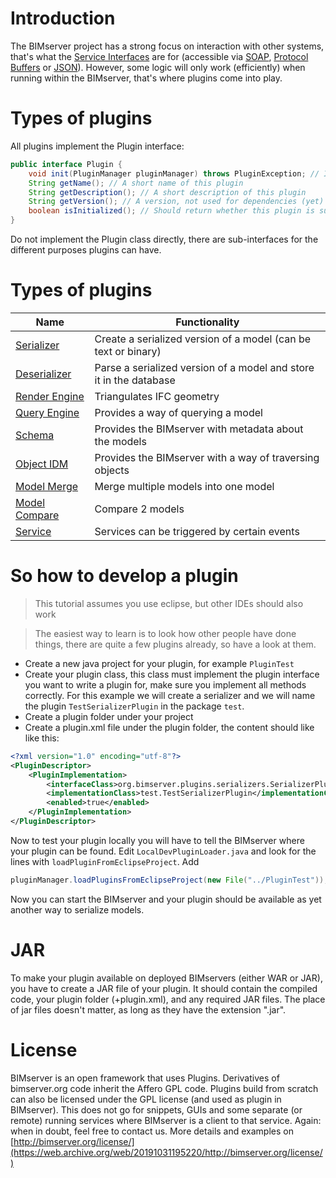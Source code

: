 # Introduction

The BIMserver project has a strong focus on interaction with other systems, that's what the [Service Interfaces](Service-Interfaces) are for (accessible via [SOAP](SOAP), [Protocol Buffers](Protocol-Buffers) or [JSON](JSON-API)). However, some logic will only work (efficiently) when running within the BIMserver, that's where plugins come into play.

# Types of plugins

All plugins implement the Plugin interface:
```java
public interface Plugin {
	void init(PluginManager pluginManager) throws PluginException; // Initialization code, if your plugin requires other plugins, this is the time to check for them, be sure to throw a PluginException when something is wrong
	String getName(); // A short name of this plugin
	String getDescription(); // A short description of this plugin
	String getVersion(); // A version, not used for dependencies (yet)
	boolean isInitialized(); // Should return whether this plugin is successfully initialized
}
```

Do not implement the Plugin class directly, there are sub-interfaces for the different purposes plugins can have.

# Types of plugins

| Name                                     | Functionality |
|------------------------------------------| ------------- |
| [Serializer](Serializer-Plugin)       | Create a serialized version of a model (can be text or binary)|
| [Deserializer](Deserializer-Plugin)   | Parse a serialized version of a model and store it in the database |
| [Render Engine](Render-Engine-Plugin) | Triangulates IFC geometry |
| [Query Engine](Query-Engine-Plugin)   | Provides a way of querying a model |
| [Schema](Schema-Plugin)               | Provides the BIMserver with metadata about the models |
| [Object IDM](ObjectIDM-Plugin)        | Provides the BIMserver with a way of traversing objects |
| [Model Merge](Model-Merge-Plugin)     | Merge multiple models into one model |
| [Model Compare](Model-Compare-Plugin) | Compare 2 models |
| [Service](Service-Plugin)             | Services can be triggered by certain events |

# So how to develop a plugin

> This tutorial assumes you use eclipse, but other IDEs should also work


> The easiest way to learn is to look how other people have done things, there are quite a few plugins already, so have a look at them.

  * Create a new java project for your plugin, for example ``PluginTest``
  * Create your plugin class, this class must implement the plugin interface you want to write a plugin for, make sure you implement all methods correctly. For this example we will create a serializer and we will name the plugin `TestSerializerPlugin` in the package `test`.
  * Create a plugin folder under your project
  * Create a plugin.xml file under the plugin folder, the content should like like this:
```xml
<?xml version="1.0" encoding="utf-8"?>
<PluginDescriptor>		
	<PluginImplementation>
		<interfaceClass>org.bimserver.plugins.serializers.SerializerPlugin</interfaceClass>
		<implementationClass>test.TestSerializerPlugin</implementationClass>
		<enabled>true</enabled>
	</PluginImplementation>
</PluginDescriptor>
```

Now to test your plugin locally you will have to tell the BIMserver where your plugin can be found. Edit `LocalDevPluginLoader.java` and  look for the lines with ``loadPluginFromEclipseProject``. Add

```java
pluginManager.loadPluginsFromEclipseProject(new File("../PluginTest"));
```

Now you can start the BIMserver and your plugin should be available as yet another way to serialize models.

# JAR

To make your plugin available on deployed BIMservers (either WAR or JAR), you have to create a JAR file of your plugin. It should contain the compiled code, your plugin folder (+plugin.xml), and any required JAR files. The place of jar files doesn't matter, as long as they have the extension ".jar".

# License

BIMserver is an open framework that uses Plugins. Derivatives of bimserver.org code inherit the Affero GPL code. Plugins build from scratch can also be licensed under the GPL license (and used as plugin in BIMserver).  This does not go for snippets, GUIs and some separate (or remote) running services where BIMserver is a client to that service. Again: when in doubt, feel free to contact us.
More details and examples on [http://bimserver.org/license/](https://web.archive.org/web/20191031195220/http://bimserver.org/license/)

